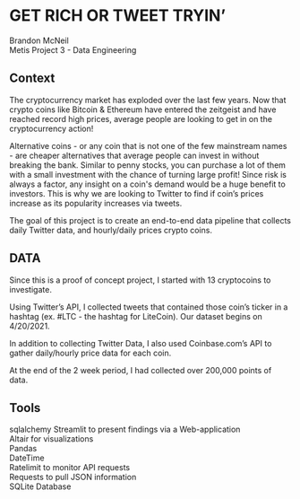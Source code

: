 # GET RICH OR TWEET TRYIN’
Brandon McNeil  
Metis Project 3 - Data Engineering
## Context
The cryptocurrency market has exploded over the last few years. Now that crypto coins like Bitcoin & Ethereum have entered the zeitgeist and have reached record high prices, average people are looking to get in on the cryptocurrency action!

Alternative coins - or any coin that is not one of the few mainstream names - are cheaper alternatives that average people can invest in without breaking the bank. Similar to penny stocks, you can purchase a lot of them with a small investment with the chance of turning large profit! Since risk is always a factor, any insight on a coin's demand would be a huge benefit to investors. This is why we are looking to Twitter to find if coin’s prices increase as its popularity increases via tweets.

The goal of this project is to create an end-to-end data pipeline that collects daily Twitter data, and hourly/daily prices crypto coins. 

 
## DATA
Since this is a proof of concept project, I started with 13 cryptocoins to investigate.  

Using Twitter’s API, I collected tweets that contained those coin’s ticker in a hashtag (ex. #LTC - the hashtag for LiteCoin). Our dataset begins on 4/20/2021.  

In addition to collecting Twitter Data, I also used Coinbase.com’s API to gather daily/hourly price data for each coin.  

At the end of the 2 week period, I had collected over 200,000 points of data.
 
## Tools
sqlalchemy 
Streamlit to present findings via a Web-application  
Altair for visualizations  
Pandas  
DateTime  
Ratelimit to monitor API requests  
Requests to pull JSON information  
SQLite Database
